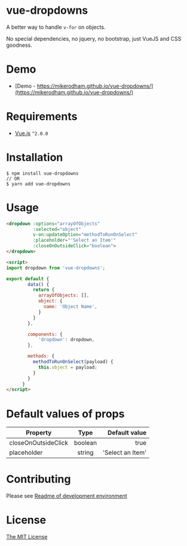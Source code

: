 # vue-dropdowns
A better way to handle `v-for` on objects.

No special dependencies, no jquery, no bootstrap, just VueJS and CSS goodness.

# Demo
 - [Demo - https://mikerodham.github.io/vue-dropdowns/](https://mikerodham.github.io/vue-dropdowns/)

# Requirements

- [Vue.js](https://github.com/vuejs/vue) `^2.0.0`

# Installation

```shell
$ npm install vue-dropdowns
// OR
$ yarn add vue-dropdowns
```

# Usage

```html
<dropdown :options="arrayOfObjects" 
          :selected="object" 
          v-on:updateOption="methodToRunOnSelect" 
          :placeholder="'Select an Item'"
          :closeOnOutsideClick="boolean">
</dropdown>

<script>
import dropdown from 'vue-dropdowns';

export default {
        data() {
          return {
            arrayOfObjects: [],
            object: {
              name: 'Object Name',
            }
          }
        },

        components: {
            'dropdown': dropdown,
        },

        methods: {
          methodToRunOnSelect(payload) {
            this.object = payload;
          }
        }
      }
</script>

```

# Default values of props
| Property             | Type          | Default value   |
| -------------------- |:-------------:| ---------------:|
| closeOnOutsideClick  | boolean       | true            |
| placeholder          | string        | 'Select an Item' |


# Contributing

Please see [Readme of development environment](./dev/) 

# License

[The MIT License](http://opensource.org/licenses/MIT)
